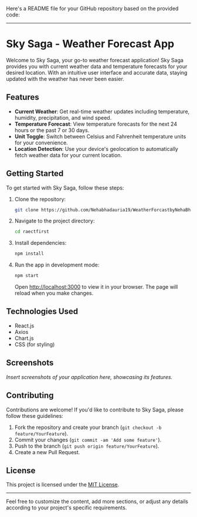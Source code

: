 Here's a README file for your GitHub repository based on the provided code:

---

# Sky Saga - Weather Forecast App

Welcome to Sky Saga, your go-to weather forecast application! Sky Saga provides you with current weather data and temperature forecasts for your desired location. With an intuitive user interface and accurate data, staying updated with the weather has never been easier.

## Features

- **Current Weather**: Get real-time weather updates including temperature, humidity, precipitation, and wind speed.
- **Temperature Forecast**: View temperature forecasts for the next 24 hours or the past 7 or 30 days.
- **Unit Toggle**: Switch between Celsius and Fahrenheit temperature units for your convenience.
- **Location Detection**: Use your device's geolocation to automatically fetch weather data for your current location.

## Getting Started

To get started with Sky Saga, follow these steps:

1. Clone the repository:
   ```bash
   git clone https://github.com/Nehabhadauria19/WeatherForcastbyNehaBhadauria.git
   ```

2. Navigate to the project directory:
   ```bash
   cd raectfirst
   ```

3. Install dependencies:
   ```bash
   npm install
   ```

4. Run the app in development mode:
   ```bash
   npm start
   ```

   Open [http://localhost:3000](http://localhost:3000) to view it in your browser. The page will reload when you make changes.

## Technologies Used

- React.js
- Axios
- Chart.js
- CSS (for styling)

## Screenshots

_Insert screenshots of your application here, showcasing its features._

## Contributing

Contributions are welcome! If you'd like to contribute to Sky Saga, please follow these guidelines:

1. Fork the repository and create your branch (`git checkout -b feature/YourFeature`).
2. Commit your changes (`git commit -am 'Add some feature'`).
3. Push to the branch (`git push origin feature/YourFeature`).
4. Create a new Pull Request.

## License

This project is licensed under the [MIT License](LICENSE).

---

Feel free to customize the content, add more sections, or adjust any details according to your project's specific requirements.
